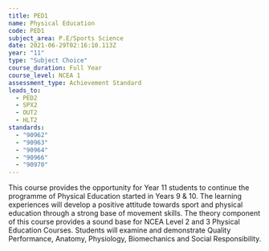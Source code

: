 ```yaml
---
title: PED1
name: Physical Education
code: PED1
subject_area: P.E/Sports Science
date: 2021-06-29T02:16:10.113Z
year: "11"
type: "Subject Choice"
course_duration: Full Year
course_level: NCEA 1
assessment_type: Achievement Standard
leads_to:
  - PED2
  - SPX2
  - OUT2
  - HLT2
standards:
  - "90962"
  - "90963"
  - "90964"
  - "90966"
  - "90970"
---
```

This course provides the opportunity for Year 11 students to continue the programme of Physical Education started in Years 9 & 10. The learning experiences will develop a positive attitude towards sport and physical education through a strong base of movement skills. The theory component of this course provides a sound base for NCEA Level 2 and 3 Physical Education Courses. Students will examine and demonstrate Quality Performance, Anatomy, Physiology, Biomechanics and Social Responsibility.
